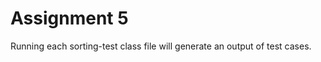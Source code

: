Assignment 5
================

Running each sorting-test class file will generate an output of test cases.
